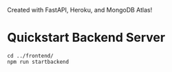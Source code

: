 Created with FastAPI, Heroku, and MongoDB Atlas!

# Quickstart Backend Server
```
cd ../frontend/
npm run startbackend
```